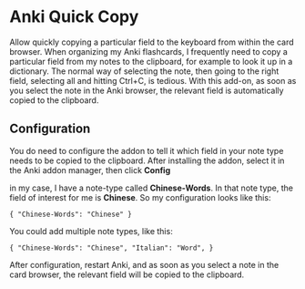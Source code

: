  # Anki Quick Copy
 
Allow quickly copying a particular field to the keyboard from within the card browser.
When organizing my Anki flashcards, I frequently need to copy a particular field from my notes to the clipboard, for example to look it up in a dictionary. The normal way of selecting the note, then going to the right field, selecting all and hitting Ctrl+C, is tedious. With this add-on, as soon as you select the note in the Anki browser, the relevant field is automatically copied to the clipboard.

## Configuration

You do need to configure the addon to tell it which field in your note type needs to be copied to the clipboard. After installing the addon, select it in the Anki addon manager, then click **Config**

in my case, I have a note-type called **Chinese-Words**. In that note type, the field of interest for me is **Chinese**. So my configuration looks like this:

`{
    "Chinese-Words": "Chinese"
}`

You could add multiple note types, like this:

`{
    "Chinese-Words": "Chinese",
    "Italian": "Word",
}`

After configuration, restart Anki, and as soon as you select a note in the card browser, the relevant field will be copied to the clipboard.